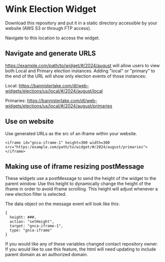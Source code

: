 # Wink Election Widget

Download this repository and put it in a static directory accessible by your website (AWS S3 or through FTP access).

Navigate to this location to access the widget.

## Navigate and generate URLS
https://example.com/path/to/widget/#/2024/august will allow users to view both Local and Primary election instances.
Adding "local" or "primary" to the end of the URL will show only election events of those instances: 

Local: 
https://bannisterlake.com/dl/web-widgets/elections/us/local/#/2024/august/local

Primaries: 
https://bannisterlake.com/dl/web-widgets/elections/us/local/#/2024/august/primaries

## Use on website
Use generated URLs as the src of an iframe within your website. 

```<iframe id="gnca-iframe-1" height=300 width=300 src="https:/example.com/path/to/widget/#/2024/august/primaries"></iframe>```

## Making use of iframe resizing postMessage
These widgets use a postMessage to send the height of the widget to the parent window. Use this height to dynamically change the height of the iframe in order to avoid iframe scrolling. This height will adjust whenever a new election filter is selected.

The data object on the message event will look like this: 
```
{
  height: ###,
  action: "setHeight",
  target: "gnca-iframe-1",
  type: "gnca-iframe"
}
```

If you would like any of these variables changed contact repository owner.
If you would like to use this feature, the html will need updating to include parent domain as an authorized domain.  

